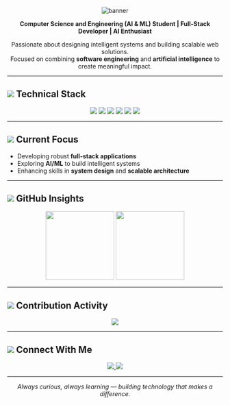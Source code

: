 <p align="center">
  <img src="https://capsule-render.vercel.app/api?type=waving&color=0A66C2&height=180&section=header&text=David%20Vensilin%20R&fontSize=40&fontColor=ffffff&animation=fadeIn&fontAlignY=35" alt="banner" />
</p>

<p align="center">
  <strong>Computer Science and Engineering (AI & ML) Student | Full-Stack Developer | AI Enthusiast</strong>
</p>

<p align="center">
  Passionate about designing intelligent systems and building scalable web solutions.<br>
  Focused on combining <strong>software engineering</strong> and <strong>artificial intelligence</strong> to create meaningful impact.
</p>

---

<h2>
  <img src="https://img.icons8.com/?size=28&id=20909&format=png&color=0A66C2" /> Technical Stack
</h2>

<p align="center">
  <img src="https://img.shields.io/badge/Python-3776AB?style=for-the-badge&logo=python&logoColor=white" />
  <img src="https://img.shields.io/badge/Java-ED8B00?style=for-the-badge&logo=openjdk&logoColor=white" />
  <img src="https://img.shields.io/badge/Next.js-000000?style=for-the-badge&logo=nextdotjs&logoColor=white" />
  <img src="https://img.shields.io/badge/MongoDB-47A248?style=for-the-badge&logo=mongodb&logoColor=white" />
  <img src="https://img.shields.io/badge/MySQL-005C84?style=for-the-badge&logo=mysql&logoColor=white" />
  <img src="https://img.shields.io/badge/OOP-0081CB?style=for-the-badge&logo=dependabot&logoColor=white" />
</p>

---

<h2>
  <img src="https://img.icons8.com/?size=28&id=44644&format=png&color=0A66C2" /> Current Focus
</h2>

- Developing robust **full-stack applications**  
- Exploring **AI/ML** to build intelligent systems  
- Enhancing skills in **system design** and **scalable architecture**

---

<h2>
  <img src="https://img.icons8.com/?size=28&id=111259&format=png&color=0A66C2" /> GitHub Insights
</h2>

<p align="center">
  <img src="https://github-readme-stats.vercel.app/api?username=DavidVensilinR&show_icons=true&theme=transparent&hide_border=true&title_color=0A66C2&icon_color=0A66C2&text_color=333333" height="160" />
  <img src="https://github-readme-stats.vercel.app/api/top-langs/?username=DavidVensilinR&layout=compact&theme=transparent&hide_border=true&title_color=0A66C2&text_color=333333" height="160" />
</p>

---

<h2>
  <img src="https://img.icons8.com/?size=28&id=123792&format=png&color=0A66C2" /> Contribution Activity
</h2>

<p align="center">
  <img src="https://github-readme-activity-graph.vercel.app/graph?username=DavidVensilinR&theme=github-compact&color=0A66C2&line=0A66C2&hide_border=true" />
</p>

---

<h2>
  <img src="https://img.icons8.com/?size=28&id=8808&format=png&color=0A66C2" /> Connect With Me
</h2>

<p align="center">
  <a href="https://www.linkedin.com/in/david-vensilin-r-5262642a6/" target="_self">
    <img src="https://img.shields.io/badge/LinkedIn-0A66C2?style=for-the-badge&logo=linkedin&logoColor=white" />
  </a>
  <a href="mailto:kit27.am11@gmail.com" target="_blank">
    <img src="https://img.shields.io/badge/Email-D14836?style=for-the-badge&logo=gmail&logoColor=white" />
  </a>
</p>

---

<p align="center">
  <i>Always curious, always learning — building technology that makes a difference.</i>
</p>
